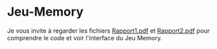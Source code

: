 # Jeu-Memory
Je vous invite à regarder les fichiers [Rapport1.pdf](https://github.com/samanismail/Jeu-Memory/blob/main/Rapport1.pdf) et [Rapport2.pdf](https://github.com/samanismail/Jeu-Memory/blob/main/Rapport2.pdf) pour comprendre le code et voir l'interface du Jeu Memory.
